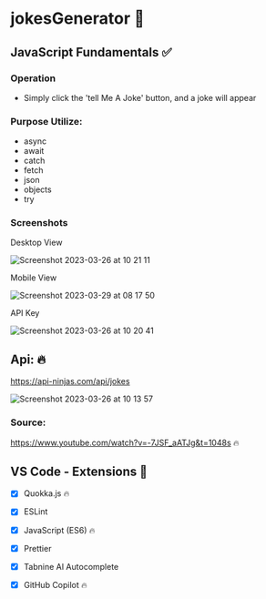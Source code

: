 # jokesGenerator 😬

## JavaScript Fundamentals ✅

### Operation

 - Simply click the 'tell Me A Joke' button, and a joke will appear
 
### Purpose Utilize:

 - async 
 - await 
 - catch 
 - fetch 
 - json 
 - objects 
 - try 
 




### Screenshots

Desktop View

![Screenshot 2023-03-26 at 10 21 11](https://user-images.githubusercontent.com/125808990/227768486-28954d59-08f0-4980-8ba3-f2a5d7d979a8.png)

Mobile View

![Screenshot 2023-03-29 at 08 17 50](https://user-images.githubusercontent.com/125808990/228458917-a31f0471-6a0e-45f3-8704-d6d75625d463.png)


API Key

![Screenshot 2023-03-26 at 10 20 41](https://user-images.githubusercontent.com/125808990/227768497-3d5b4123-867e-44ea-948e-1aeaa0210f34.png)

## Api: 🔥

https://api-ninjas.com/api/jokes

![Screenshot 2023-03-26 at 10 13 57](https://user-images.githubusercontent.com/125808990/227768507-20497369-cca3-4b2b-930d-c4d5a86ebfb9.png)




### Source:

https://www.youtube.com/watch?v=-7JSF_aATJg&t=1048s 🔥

## VS Code - Extensions 🎯

- [x] Quokka.js 🔥
- [x] ESLint
- [x] JavaScript (ES6) 🔥
- [x] Prettier
- [x] Tabnine AI Autocomplete
- [x] GitHub Copilot 🔥


